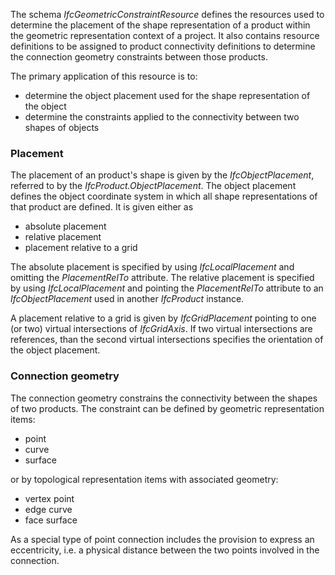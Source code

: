 ﻿The schema _IfcGeometricConstraintResource_ defines the resources used to determine the placement of the shape representation of a product within the geometric representation context of a project. It also contains resource definitions to be assigned to product connectivity definitions to determine the connection geometry constraints between those products.

The primary application of this resource is to:

* determine the object placement used for the shape representation of the object
* determine the constraints applied to the connectivity between two shapes of objects

### Placement
The placement of an product's shape is given by the _IfcObjectPlacement_, referred to by the _IfcProduct.ObjectPlacement_. The object placement defines the object coordinate system in which all shape representations of that product are defined. It is given either as

* absolute placement
* relative placement
* placement relative to a grid

The absolute placement is specified by using _IfcLocalPlacement_ and omitting the _PlacementRelTo_ attribute. The relative placement is specified by using _IfcLocalPlacement_ and pointing the _PlacementRelTo_ attribute to an _IfcObjectPlacement_ used in another _IfcProduct_ instance.

A placement relative to a grid is given by _IfcGridPlacement_ pointing to one (or two) virtual intersections of _IfcGridAxis_. If two virtual intersections are references, than the second virtual intersections specifies the orientation of the object placement.

### Connection geometry
The connection geometry constrains the connectivity between the shapes of two products. The constraint can be defined by geometric representation items:

* point
* curve
* surface

or by topological representation items with associated geometry:

* vertex point
* edge curve
* face surface

As a special type of point connection includes the provision to express an eccentricity, i.e. a physical distance between the two points involved in the connection.